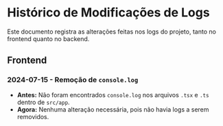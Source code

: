 # Histórico de Modificações de Logs

Este documento registra as alterações feitas nos logs do projeto, tanto no frontend quanto no backend.

## Frontend

### 2024-07-15 - Remoção de `console.log`
- **Antes:** Não foram encontrados `console.log` nos arquivos `.tsx` e `.ts` dentro de `src/app`.
- **Agora:** Nenhuma alteração necessária, pois não havia logs a serem removidos.
